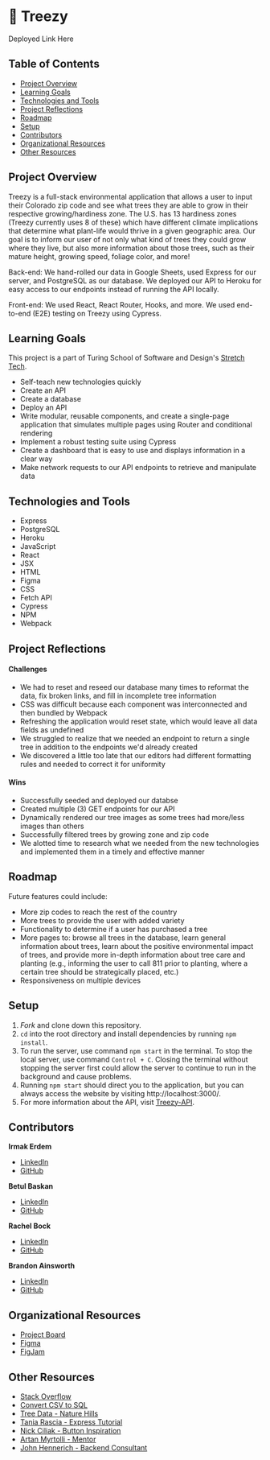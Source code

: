 # 🌳 Treezy

Deployed Link Here

## Table of Contents
- [Project Overview](#project-overview)
- [Learning Goals](#learning-goals)
- [Technologies and Tools](#technologies-and-tools)
- [Project Reflections](#project-reflections)
- [Roadmap](#roadmap)
- [Setup](#setup)
- [Contributors](#contributors)
- [Organizational Resources](#organizational-resources)
- [Other Resources](#other-resources)

## Project Overview

Treezy is a full-stack environmental application that allows a user to input their Colorado zip code and see what trees they are able to grow in their respective growing/hardiness zone. The U.S. has 13 hardiness zones (Treezy currently uses 8 of these) which have different climate implications that determine what plant-life would thrive in a given geographic area. Our goal is to inform our user of not only what kind of trees they could grow where they live, but also more information about those trees, such as their mature height, growing speed, foliage color, and more! 

Back-end: We hand-rolled our data in Google Sheets, used Express for our server, and PostgreSQL as our database. We deployed our API to Heroku for easy access to our endpoints instead of running the API locally. 

Front-end: We used React, React Router, Hooks, and more. We used end-to-end (E2E) testing on Treezy using Cypress.

## Learning Goals

This project is a part of Turing School of Software and Design's [Stretch Tech](https://frontend.turing.edu/projects/module-3/stretch.html).

* Self-teach new technologies quickly
* Create an API
* Create a database
* Deploy an API
* Write modular, reusable components, and create a single-page application that simulates multiple pages using Router and conditional rendering
* Implement a robust testing suite using Cypress
* Create a dashboard that is easy to use and displays information in a clear way 
* Make network requests to our API endpoints to retrieve and manipulate data

## Technologies and Tools
* Express
* PostgreSQL
* Heroku
* JavaScript
* React
* JSX
* HTML
* Figma
* CSS
* Fetch API
* Cypress
* NPM
* Webpack

## Project Reflections
#### Challenges

* We had to reset and reseed our database many times to reformat the data, fix broken links, and fill in incomplete tree information
* CSS was difficult because each component was interconnected and then bundled by Webpack
* Refreshing the application would reset state, which would leave all data fields as undefined
* We struggled to realize that we needed an endpoint to return a single tree in addition to the endpoints we'd already created
* We discovered a little too late that our editors had different formatting rules and needed to correct it for uniformity

#### Wins
* Successfully seeded and deployed our databse
* Created multiple (3) GET endpoints for our API
* Dynamically rendered our tree images as some trees had more/less images than others
* Successfully filtered trees by growing zone and zip code
* We alotted time to research what we needed from the new technologies and implemented them in a timely and effective manner

## Roadmap
Future features could include:
* More zip codes to reach the rest of the country
* More trees to provide the user with added variety
* Functionality to determine if a user has purchased a tree
* More pages to: browse all trees in the database, learn general information about trees, learn about the positive environmental impact of trees, and provide more in-depth information about tree care and planting (e.g., informing the user to call 811 prior to planting, where a certain tree should be strategically placed, etc.)
* Responsiveness on multiple devices

## Setup
1. _Fork_ and clone down this repository.
2. `cd` into the root directory and install dependencies by running `npm install`.
3. To run the server, use command `npm start` in the terminal. To stop the local server, use command `Control + C`. Closing the terminal without stopping the server first could allow the server to continue to run in the background and cause problems.
4. Running `npm start` should direct you to the application, but you can always access the website by visiting http://localhost:3000/.
5. For more information about the API, visit [Treezy-API](https://github.com/irmakerdem/tree-pal-api).

## Contributors
**Irmak Erdem**
* [LinkedIn](https://www.linkedin.com/in/irmakerdem/)
* [GitHub](https://github.com/irmakerdem)

**Betul Baskan**
* [LinkedIn](https://www.linkedin.com/in/betul-baskan/)
* [GitHub](https://github.com/Baskanbetul)

**Rachel Bock**
* [LinkedIn](https://www.linkedin.com/in/rachelbock/)
* [GitHub](https://github.com/rachel-bock)

**Brandon Ainsworth**
* [LinkedIn](https://www.linkedin.com/in/ainsworth-brandon/)
* [GitHub](https://github.com/BrandonAinsworth)

## Organizational Resources
* [Project Board](https://github.com/users/irmakerdem/projects/1)
* [Figma](https://www.figma.com/file/mvdWvCkOUhi9PJGoaO7YOM/Tree-Pal?node-id=0%3A1)
* [FigJam](https://www.figma.com/file/DHo7FKZPocDK3AY6TXqMYA/Tree-Pal-Component-Architecture)

## Other Resources
* [Stack Overflow](https://stackoverflow.com/)
* [Convert CSV to SQL](https://www.convertcsv.com/csv-to-sql.htm)
* [Tree Data - Nature Hills](https://www.naturehills.com/)
* [Tania Rascia - Express Tutorial](https://www.taniarascia.com/node-express-postgresql-heroku/)
* [Nick Ciliak - Button Inspiration](https://codepen.io/nickcil/pen/vErdeB)
* [Artan Myrtolli - Mentor](https://github.com/artanmyrtolli)
* [John Hennerich - Backend Consultant](https://github.com/jhennerich)